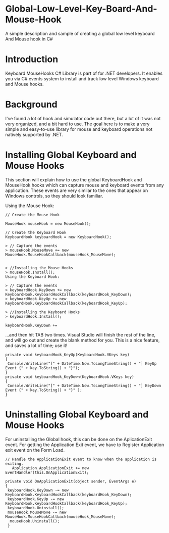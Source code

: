 # Global-Low-Level-Key-Board-And-Mouse-Hook
A simple description and sample of creating a global low level keyboard And Mouse hook in C#

# Introduction
Keyboard MouseHooks C# Library is part of for .NET developers. It enables you via C# events system to install and track low level Windows keyboard and Mouse hooks.

# Background
I've found a lot of hook and simulator code out there, but a lot of it was not very organized, and a bit hard to use. The goal here is to make a very simple and easy-to-use library for mouse and keyboard operations not natively supported by .NET.

# Installing Global Keyboard and Mouse Hooks
This section will explain how to use the global KeyboardHook and MouseHook hooks which can capture mouse and keyboard events from any application. These events are very similar to the ones that appear on Windows controls, so they should look familiar.

Using the Mouse Hook:

```
// Create the Mouse Hook

MouseHook mouseHook = new MouseHook();

// Create the Keyboard Hook
KeyboardHook keyboardHook = new KeyboardHook();

> // Capture the events
> mouseHook.MouseMove += new MouseHook.MouseHookCallback(mouseHook_MouseMove);


> //Installing the Mouse Hooks
> mouseHook.Install();
Using the Keyboard Hook:

> // Capture the events
> keyboardHook.KeyDown += new KeyboardHook.KeyboardHookCallback(keyboardHook_KeyDown);
> keyboardHook.KeyUp += new KeyboardHook.KeyboardHookCallback(keyboardHook_KeyUp);

> //Installing the Keyboard Hooks
> keyboardHook.Install();
```

```keyboardHook.KeyDown +=```

...and then hit TAB two times. Visual Studio will finish the rest of the line, and will go out and create the blank method for you. This is a nice feature, and saves a lot of time; use it!

```
private void keyboardHook_KeyUp(KeyboardHook.VKeys key)
{
 Console.WriteLine("[" + DateTime.Now.ToLongTimeString() + "] KeyUp Event {" + key.ToString() + "}");
} 
private void keyboardHook_KeyDown(KeyboardHook.VKeys key) 
{ 
 Console.WriteLine("[" + DateTime.Now.ToLongTimeString() + "] KeyDown Event {" + key.ToString() + "}" ); 
}
```

# Uninstalling Global Keyboard and Mouse Hooks
For uninstalling the Global hook, this can be done on the AplicationExit event. For getting the Application Exit event, we have to Register Application exit event on the Form Load.

```
// Handle the ApplicationExit event to know when the application is exiting.
   Application.ApplicationExit += new EventHandler(this.OnApplicationExit); 
```

```
private void OnApplicationExit(object sender, EventArgs e) 
{
 keyboardHook.KeyDown -= new KeyboardHook.KeyboardHookCallback(keyboardHook_KeyDown);
 keyboardHook.KeyUp -= new KeyboardHook.KeyboardHookCallback(keyboardHook_KeyUp);
 keyboardHook.Uninstall();
 mouseHook.MouseMove -= new MouseHook.MouseHookCallback(mouseHook_MouseMove);
  mouseHook.Uninstall();
 }
 ```
